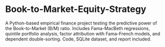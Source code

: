 # Book-to-Market-Equity-Strategy
A Python-based empirical finance project testing the predictive power of the Book-to-Market (B/M) ratio. Includes Fama-MacBeth regressions, quintile portfolio analysis, factor attribution with Fama-French models, and dependent double-sorting. Code, SQLite dataset, and report included.

